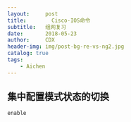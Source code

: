 ```yaml
---
layout:     post
title:        Cisco-IOS命令
subtitle:   组网复习   
date:       2018-05-23
author:     CDX
header-img: img/post-bg-re-vs-ng2.jpg
catalog: true
tags:
    - Aichen
---
```

## 集中配置模式状态的切换
```
enable
```